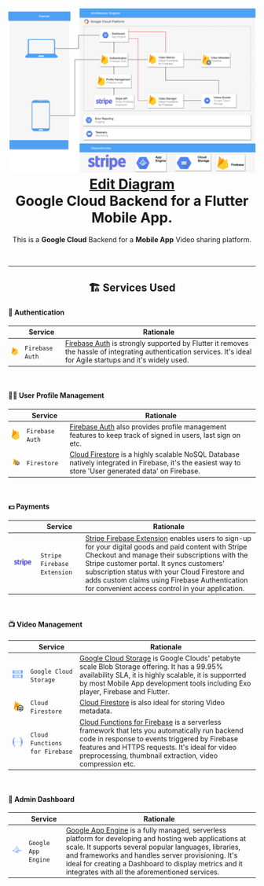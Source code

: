 <h1 align="center">
  <img src="./Eoghan.png" width="900px"/><br/><a href="https://viewer.diagrams.net/?tags=%7B%7D&highlight=0000ff&edit=_blank&layers=1&nav=1&title=Eoghan.drawio#R7V1bV%2BJKsP41s9Y5D8PKlcsjGtS4SBABFV%2F2CiGGhEA4EMzl15%2BqTncISWRwtjiOG10z0p2%2BVFd9VdVd3Wl%2BiJeL6HptrGaaP7W8HwI3jX6Iyg9BaDQF%2BB8z4jRDFltphr12pmkWv8sYOIlFMzmau3Wm1mavYOD7XuCs9jNNf7m0zGAvz1iv%2FXC%2F2Ivv7fe6MmyrlDEwDa%2Bc%2B%2BhMg1ma25S5Xf6N5dgz1jPP0ScLgxWmGZuZMfXDXJbY%2BSFern0%2FSD8tokvLQ94xvqT1rt54mhG2tpbBMRW4n2NVmvWbk5VnaNP5jTOccT8lMW3m1fC2dMSU2iBmLHhxPO%2FS9%2Fw1SYpXdfz9IV5sgrU%2Ft9iTpb%2B0MJONkoOEvTamDpBXKPPiLwMqaV6CtOE59hISJhS11tjIyjCdpY3POVo%2BR0CDx1%2FIb3XwFz68WuvAAZm1aUOBv9q1MsSE8lNiHdOBcbsSXesFOShh1ixYeNgvfARIBYazRIpI6TLDqQyweyvKZVEBXFv%2BwgrWMRShTwU5rUGVoS400nS4g5ZQb9VYsVkOWXWGI4Mi2s5a3wkdPlC5vwcDjQoM1D3o92ICH2z8cO37NrBN4C49fzuFv3eeEbz46wUrCT1nhf8cgjwiye%2BLH1Hi9gEkyyUANVpcGT1yXT4RehpV6CnIf1%2FOIIIp%2BckLm8%2FgwMws5qz97XJqTWnKmGx8bxtY7bXJhI%2B5WUr4ICbL%2B1rKcy2hzGW5QkflU6loo%2FmmiiImif9jzK3%2F39ZPtVDkyE8%2BK1XQDjjGNVS6t1Y%2BIB80ZafFaXtMkakZWLOcrm%2FbpHxBwlNjMyNy4lLgoy82Jpmi5LSiYAtkvildiQdswQrbWEQ2zi5qtrkSajMrUqELeLxapx8Uj5IFWcY6oD15xsTy7vyNEzik0DoVVKbt3cLzhTOdIsVFa1K0Dlm5ffWXy5amRX4K9qoapYd169fYpVjlamWDIEllpLJZ2NoCO%2B687k92quBLe7zzHQI3Ssy%2BovzkW7WCmfFfXjZWUMJ%2FRvjvq4QolkBoTWHqRpOA65lv%2B0vD6%2Bxyc%2FYEUbkr0%2FWJkUfUuFYQxFRWxjbw99FrRU7wlPs8xqZqMk0pEW2ZJGKWWMJIn%2FKJXC1M7qqR1K7etI0z2J06QM6Vg2w67E82%2FnZtUp48xTf8QruYtB9vb%2Fx29OgEP5OflHWBsbatQ%2FijIEG%2BHgTf0Sg61ggeovr7OBpJFPb0p8mXlZevnAt%2BgJ%2BpZLH0oW6mvQ1mwB2wncTCHutjrpy1NTE2ONvEFspCnluBOaNK8JmO54UR9ve6mYOK9Wvg5oApCrUKvyLJJ%2FArjRP4lEpGyN%2FNwjSbjYKFEcsWRqxYL9SlmtR4W2r%2FysjUP9TIPDhTy4dKmhUYUyMwjjYzx3Ta5PC33CmaqE3gr603ezvbrNPaLPloVfjmNosFSg8aLYoMZ0GinW%2BKeeIHgb9g%2BLgwzLlNzFZObi%2Fk582YibFZpVHYFydCiF%2BQLtssl2M58Jkoq9hOk8LV5hVWlRcRQF%2B4vLvRhef4Qpo8Rlsz4Rzj5p4zFf%2B1K07FaSyLWiy%2FmgvzVXPboXbZSqYL01FvZsHkWk56y9nGeJTXd4Nbf3pzH%2Fac5ivUErtLM%2BkuWvFz3Ix6w7ncFdNyqnMhPD%2FdJsZja3s3UKOu23HUa28O9bXxk%2BeZXjOCMhI8C80bG%2FqZt1T3IrQuVXu68Lwpd%2FtqKZzTG%2Fa3OrQLbUu6YnLaUI20QVvQY4kjaUWV9WE%2F0pQOrzvtRHPVrZaYvO6akZbYgp50JD0Z2ZAXdl1N0pJOpCdjUR%2BaErTFAw3J9MbbPA855%2FlRno0Xkdd9vJ2NhWBpLlr8ZNGvTxYPoqq0be2yzWvwVx%2B2w16s2tY1v%2Bkt9XD8qHswrtBcPCQwZuF5AGMQvPn02oYxabHmSAnQgLQkPWUsakNb1KGMcf2wehZmHPAAnreBbjvRhh0RaOf1xI40d%2BTcOWPXuu40QHac9Rh56s29bF6PWury3rNu%2Bq8wkkR1pYUqzma9cL41xX5oCc%2BryXVYV7nn636icv1h0Lp1dGk83Nx2lzqnPQUL4zHa9Bz9Wu%2FcdnRXbbwM0n4uB3IyVW4bzwtvM1F8994dS5p7ofRELt9Hkuujcz9sCz1lvw%2F9ZtdHn9MvNG5c6ONh18fo4aLvamKhD4H2EZjLB5DPypsuHrYT4X7eE%2FSN8dSuyKc0ofyTEci4QJOY0tR9uuUn16P689OzN1m05s9K4E6uvbAiPxvD%2FfwZ%2Fu3GcIf6QXBDeZ9ESyary2EUjp%2FuffVa34yf9ASwAeNtA%2F77LXXOyfqlJHYVTQBcRBMF8OpwSde92mjDNtd1R4EGWO%2B6%2Bka7lOLuEJ6Pwkgfjrb6IBS1hRZosSR3h%2BZWi7mItIXPLuGzE8Zdd6oRnYnDREddePKdbpLho2leX3HG5QWM9ypBGwB8Rj1EvdQ1V%2BO7rroBHeIIPUkf%2B0j0AdB5CX8vpaQ7HEOZB7c71PCZAOWBXhX7p5%2BBFicMoXzUw%2FKKxk9dXSu0XVedJtglJp27m4vXyY23nAiSPRaimSlqgHBAqqPa5nVrNVneAxfVPc6pyhxaNIHKMVoXGywEUASjhr9gCWItAQoHYay5Y6AO04QrkO5se5hWOpCPnLVBAu2FmswbJapmoMP7FIHeP4NdGg7VpDeQ%2BK7Sj%2BFvMlE6sTbg0C7xlFdCF22VI8ljkBNQGOgOygqp5GSwRcCrfgDl%2BKEy5%2BhI4hQHKtiq%2FgbsAFA2dgEXjVtHk3vx2O0NAwV4COXGG13REvwLvIX25%2Fk0tD%2BCtIr9%2FEr%2BXCb%2FZETqpRy91bRETWU2HIW5MQiIvd6AjQFk73BA%2FzPgbkzrTqFOR%2B4qYwGxgjwBPsFYgNvIg%2FRzTPCkXGiFfsvYKEkBrWdRCtAL8I8TCWeI5nQEwpVUizjSQyeUAc0CwVCK6qirXAE6O5kkx4mJCObSkY9hpPSz20cNDAuSDgkXBpIEEgIvtCE4ItLiAGvJHOtwGkpS3NNE9vf27vphg9bHFEb29OZ2Nlnqi4l4G4BEArAisfFk%2B2AJAKdzSSX9gSdMVPBGktxTzBg80xYkJAOmA921t7o7CgH%2FgkY8J2hBPHf2LdEY0%2Bh5E6IbgOixiN5X42BMAqAhRs8LHog8M5f4zASLZBaQ1NpYj9PXibOHJhHqhxPB205vQFauKiOfgd8xSB5oJX8xHYJ14FWqy7nnLM2h3HLl8S%2BnKll76fNL1IjNv6ELZg2SnOsH8RTl6GDPWVqEfqVceV6P23Fv2EFbA168j7al2pZUWjjC4Z2FIxIB3SAtgdVKQCfQSoEtJ1YNrFs%2FTSeog%2B2sPFKgV%2FXc7ApmPiXCHDCRcNZ5gkUBi8DVWgLXanISzzV4QW7V9%2Bbw9dJaWeJr9UZ5BSELp1st898u7FkMSsA6MGNfPi4hN2p8BbNPFvzkPzb6SQITG6h1sTXnuPY7Mi5R2movFxkE%2Fpqsmr5KlKFiS85E6v%2FZUEq%2FWfSBPz5k%2Bp035ip5I1SpUQGoGFZYHW9KsuNdFL8%2F8ieoKu06J9WKm%2FicVDYxzarQ56nsC%2BPDIcbsb1CGMyewBgBmfBqCuhX0tgDeAsipYSrqMTzp1PG36B6OxH4m33eF3j6X1cecSTnHxA7FxETj8Z4zcHY97MSQ9p8fvaVx08cZaQTr%2BlBXbKmnzCPdbcOMfxzjSicfD9Mu26GqjGBdCStYXIMrfShvy7BSCWEVIGDMSL159sylvoK5JrSLM1OYY97ceqbwEE8XDxcmcH0s3g9gdbGawJitDr96vvJ047GfxZvUy7atKruYBkmn%2F9gakq0Zt72hHeOaFOahEoyB6yl9Tod%2FakfD2AGsUlTyvKuYsDqb49xVhNWFrcPKhaxQ8DcORSgraawujKvrtkVYR0bwb6NjP0qbPNMvLxRctcO4C%2FlQ3pF42iKsLU0Z29CHIx54afcU4FfSz2iFmbyswRpVd8ei2iG0J3pG6wjWon1JT%2Bmx%2B4kJ6RGjHdbWMC9P5hGhb9DmYdWAcUboZwSryz6sGOcc6cdVYZw2yMmkZUNcucisH%2BBRBHXjYh3tMhRghQcyxf5MWHG0Nz1lBCs91ueFAmUisirNeDaCNigvlD6uwYGHHQnGB6vVNg%2F9hqxsV%2BmQuA7lL4yvWLcP4x2nvIzbHMZyUj7i%2BDoc8ErsEd6ZRI5axgtY4wOfdYy9Er5qMa70epTPxbqIYT2lgdTVYNXZG45IWsUIzXCco0mLQSZhD3VkcKHBCo7X3T6VPfSLayF3lPIL%2BIrRoh5tG%2FoVoTzwnfYLK2UN4xVDE8atCRQ%2FHPA8ydfBGAXtA3g0BjzNRYqvYl0Z62q7uogJwC%2FF3hB5lB9nP0%2BrTFb4rk10uQv633XtDLcFHZOhXU6jegMrUR4jAhQ3G8Q44I3piaF2OOhLhbGqTO4C8FBmOjhU5qCTVCdIlEMDfZpTnbzQehhndG3kPZSzI5qv7PJHgDFbSGlrR6lNymS9xz94BvzqRGRcGAtCHiRjZisAN6NtSpcplesiPrUdxnBMNK2mvA61DCcop7FI9UTD6AhgO8xwAnjtgQ1J2%2BxTjGO%2BuoX%2BiAygzUTb2S7UB2ijI1N9Bz50MpkArYjxiOo08HS%2FLq7VdbAdjKcFekSMujA7CHYIIz3AwzaVV19EjGH%2Bfp%2F5%2FLfl%2B%2Bhc6OC7kq6rJpTvPPQn7Wx0GGvIjyHGE02UB9IvYuwZaMOIUKI7SDPun6gc1SNmp6GsGoIdAT0jWEWdQOzSsUE9t41RWpn2LZF9G3ec2QaMUmlDm%2BLFBNpHUYZ7V5V2%2Bh6KaEcye62oCdh6KbWPNuC%2BnbOx2C%2FaCjtCPvR241DSNlUhtYmQP8jxXsG9JQmwTGzEhuCB8pVEkNF%2FuBq1gSPUh8w%2FpHxGm9mXKZ52vHPR7zHsvJkPtHYyX4Zy0dH%2BUV2s4DsHaa6X0p7JroIO6AvsJLVLpF3AI%2FMjXQX5YTM%2Fi%2B0iHiNqAzcakeFee%2BLOD6LtKtKpoQx51h6hJyG%2BNHnD%2F0EtM1e%2F4AcTpI%2FpTsiTMWf%2BDvAT49hS7ME%2FwICWppG%2FCe47mmEm61iKM38KdKNN1tHOEHuD%2BqRGO7uook3mGL40t5Ogf8x8D4mNU1%2BAuwpou3Y8TuNyww7zlwLgLNbpmPpYB9JawnRmDGOcCypGH8Fn6Xv%2BRaV2H2N%2FHbS51EcQ%2B8jsNrYpYmyd%2BrdSXdwd6Q1VVpdHH8zsFfhu9Gsx1bNIU0gUmfkmUpf5864yRn8RUR%2BI%2B6ogb608fzkk8yvfHoIvQP3tMf4O%2BzHODZl%2Fgf8xYs9kR2xzb%2BfzMFLPp7yYo29C%2Bjk6zynyHvEf03k1yFWLcU7KeFzwl9CvmvMdYHMGqKsYh%2B1n872SnUqQdlumtgblwGt0rkTmwEOco%2FbBD4wRIxSfbfRt4IdCjESHlG8kAo4RZqA77O1sE8qX5aOvyfQVMZT5f6fEp0M8xrkB0Im%2BrQO2vY2yJmngzZbsn6e%2BjsP9ROany3PbcYjzxMzO7us2h7IAm0ZxV6zbJthh9l1DP0jnSDD%2FD4GPyU7GbXnnR2D%2Bv18XZIG%2Bu83WDomW%2BYqSLgBOYB7ttt%2FQo76EkX6tWgcJLxh%2Fu6mfTKifx3MBUHa8m2egfHf2BujpZzRSXLK1CvYrk%2FVI1i%2FaXE1Ix4d2RyMYgnycBzEMcWRfIBkX8pE%2FBBfCbs6DMqSYhDzU%2F11fZL8wJvkOm4ciz3Gf0UxS2V5oaN8gnc3f8KyFjnYntRNo8yGd6V0MvJF6VO9wvQt5EVkfUkxnebAu6aVzVY74ErpGg3kw6pnA2gAeoc9jdov4fPAbYkof8AL7z9YosAZn81Xsi%2BB0xGhHrEnZHBpwinzc%2BcRiXdz96rP5k4R%2BIZMr%2BI0e%2Bglqy2EehWsWifkJ4DvyjGNzd%2BKLqQ0HTBwc76Oj2ukZCc5R8cxKcnulD9TX%2FTV6%2BPrMdr%2BS8NUUn5d3NtneeccOzzuCT%2BwpV5ObTUGUhZbE8426tL%2F5UHHkuiHUeL4iMnuyuGB5h2cQrJ0VOQB9p%2BbD%2F7kAFttuoHsSbYwZ25P%2F4WWRbBkAKVzh8%2F%2BW9yiO2d%2BgsfJS3YzG3HntThRYy82hw96FKBwIMdgPalZuOuR3KGjWsXsBVTHU%2FSjrsWHUk0G0JdcycHIAVvFXCG1KNVIwQ%2FVp0Fr93k1Jhp%2F42s3uVZvxj9ybNr947Wb3ps2YtfdHXrthuzL5924OHcj%2F%2FPduqt8P%2FjoS539L4tzXlzjboPgir1oJ3%2B5NCIkvHDpgLn7vxMFnvmslfOx7EHdrH7wkOmHNWBq2tbCWx585OL9y9ckHCIT%2F4vsLld6FP2JX%2FNTHBYqLgiYv1BoVJ5Lqb70pxe1%2BxBN54daXssi%2FvtvisLDfd3bgTb6fiNeV79R8yCtqa8fcfMobauzw2NV2aaIV3FQeJHsh10DsrP%2F5ZbY%2Fcs%2FDO9TikLE%2B2lN8fadQNTf6w06h1WrUhIrXZ%2F%2BkU6g8svr3eYX6GzL7Yl6halH0AV6BTNfX7%2FYKYJWWR0UEheYuCrj%2FuSIiSP1G3VhgoGw52axyXeKRNNLrZ1Dym55rn8Cz5zqx5zpedf8bnovFXc%2FXEh2Mlh30Zr%2BMlvFfK0Aq8meZ%2F67MW0eKXP5aEi9Ps84x8Q%2BW%2BFdT8vrXUXLhWC3%2FWJmXVhJXV29ujR6LBrHC5n%2Btu%2BiqyW58HTQ0%2FozN%2F6NoYFOFLwIH6Y%2FOAP5uf1Al879gV1z8WqGXN%2Fn%2Fji1SoVV4abLBVVxIWXld3MlOm3xszEWBJf%2FEN9bTt8MqhfhLe7WCTjpL21l%2B7fetjdXqHysl85vFGMTjD1R955etqx1P%2BWJwsBJ45M0Mtmsrjb11fHuGQbECegswlJQ2fyUfgOHOYP2rW%2FkZUCpu5s9epM0pywcYttKt%2BVWHPqtuzZdOZdak8m6uYq3Ao1pL07E2Z1Flhx8F5lb%2FmKzkqs3gw%2FI5f8HFx8m%2FfqT8WyeTP%2F9r%2BVc6aZtc5PJPehHKin1fSsn9%2F3uwfATf5da%2BiayXb8tgm595rh%2F6UppqZykUBFxo4HSusnHMmcbQWXhGynhYjzAV3JvelQ%2Bp745hnEYWrQp3xVC5N51pnkoHmsfowOctdorWsWD%2F6uSnQtPIT86aZl849SFSK7xYQt6%2BKImtQodk4VRSEyqk9vuLp6HlWZSwI7eqNX%2FpBP666gtjvtLSKbXQU2vl%2BTEem%2F1nQbfkv9lCqnk8qP9zC6lW1TV7xVMQ3N%2BdpaK1W1L%2B%2FSeXF4XJR11olWc57Lu2PmVx0ar6Yq83Jpfnm6rON1Wdb6o631R1vqnqfFPV%2Baaq801V55uqzjdVnW%2BqOt9Udb6p6nxT1fmmqvNNVeebqv7QTVXv3ytoFnc5G%2BVdTr7erLE7IvKxqMapYlE8d8xXCX6ltwnfzXi5VdpeblaEuHmpYoO5UYpGfyDnv9ZhwhNwviVLR0C%2B6mwhK3cCrjdLTP7UU7st4cc7Xt2BxJ21dmDsmVw%2B7Wj3gTvQjj3mKx17tFv8Yke7j1DNX0bkc%2BJ%2FI%2FJe3JH%2B5TV4e%2Fs0hY1OI9murZpnrNLGV7jLZq07r9D4hpKxd5zh2P30D7EDe2agUbFJzkuNmlhxpV1TOpkh%2BDNvc%2FxN2vuXXl13xJmfXypvtcbmr6zMn9HaO8tQdsYlVV1O174zra1mIEqhSnomh7%2B%2Ff%2BolsxIfoL18YYue5yre4G7yNbHijAB%2FutO0R9wW8t%2FZ4i5ISODKEhLqYq1esbQ4mYR47m%2B7vurdfG80Sms6ruzaqu4saZzOr1Ud2%2FudA2AVd3tgAz83hKX4jgEvraK37xee7L1OUzwmxt6uyU6VTYr1v%2ByNVN%2F1RZz3r6zLIY0y%2FKvObR86s%2FrlTonxH3Yz3IdpFLuw562vCP0eSvVdvk30%2FW6lfoxb4f56xeI%2B6kVPLtWgXDH%2BoBb9riJWXD3192jYN7iO6v2Rh5ImNcuaJFco0qGXm49RpA%2B4ewqSax%2FhtyuOwtT8qYUl%2Fh8%3D">Edit Diagram</a><br/>
  Google Cloud Backend for a Flutter Mobile App.
</h1>
<p align="center">This is a <b>Google Cloud</b> Backend for a <b>Mobile App</b> Video sharing platform.</p>

<br/>
<hr/>

## <p align="center">🏗 Services Used</p>

#### 🤚 Authentication

|                                                        |        Service       |                  Rationale                                                                                                                                                                                  |
| ------------------------------------------------------ | -------------------- | ----------------------------------------------------------------------------------------------------------------------------------------------------------------------------------------------------------- |
|  <img src="./icons/firebase.png" width="40px" />       |    `Firebase Auth`   |  [Firebase Auth](https://firebase.google.com/docs/auth/) is strongly supported by Flutter it removes the hassle of integrating authentication services. It's ideal for Agile startups and it's widely used. |

<br/>


#### 🙎‍♀️ User Profile Management

|                                                        |       Service     |                  Rationale                                                                                                                                                                           |
| ------------------------------------------------------ | ----------------- | ---------------------------------------------------------------------------------------------------------------------------------------------------------------------------------------------------- |
|  <img src="./icons/firebase.png" width="40px" />       |  `Firebase Auth`  |  [Firebase Auth](https://firebase.google.com/docs/auth/admin/manage-users/) also provides profile management features to keep track of signed in users, last sign on etc.                            |
|  <img src="./icons/firestore.png" width="50px" />      |    `Firestore`    |  [Cloud Firestore](https://firebase.google.com/docs/firestore) is a highly scalable NoSQL Database natively integrated in Firebase, it's the easiest way to store 'User generated data' on Firebase. |

<br/>


#### 💵 Payments

|                                                        |        Service             |                  Rationale                                                                                                                                                                                                             |
| ------------------------------------------------------ | -------------------------- | -------------------------------------------------------------------------------------------------------------------------------------------------------------------------------------------------------------------------------------- |
|     <img src="./icons/stripe.png" width="400px" />     | `Stripe Firebase Extension`|  [Stripe Firebase Extension](https://firebase.google.com/products/extensions/stripe-firestore-stripe-payments) enables users to sign-up for your digital goods and paid content with Stripe Checkout and manage their subscriptions with the Stripe customer portal. It syncs customers' subscription status with your Cloud Firestore and adds custom claims using Firebase Authentication for convenient access control in your application. |
<br/>


#### 📺 Video Management

|                                                        |                  Service               |                  Rationale                                                                                                                                                                                                             |
| ------------------------------------------------------ | -------------------------------------- | -------------------------------------------------------------------------------------------------------------------------------------------------------------------------------------------------------------------------------------- |
| <img src="./icons/cloud_storage.png" width="150px" />   |         `Google Cloud Storage`         |  [Google Cloud Storage](https://cloud.google.com/storage/docs) is Google Clouds' petabyte scale Blob Storage offering. It has a 99.95% availability SLA, it is highly scalable, it is supporrted by most Mobile App development tools including Exo player, Firebase and Flutter. |
|   <img src="./icons/firestore.png" width="150px" />     |            `Cloud Firestore`           |  [Cloud Firestore](https://firebase.google.com/docs/firestore) is also ideal for storing Video metadata.  |
| <img src="./icons/cloud_functions.png" width="150px" /> |     `Cloud Functions for Firebase`     |  [Cloud Functions for Firebase](https://firebase.google.com/docs/functions)  is a serverless framework that lets you automatically run backend code in response to events triggered by Firebase features and HTTPS requests. It's ideal for video preprocessing, thumbnail extraction, video compression etc. |

<br/>


#### 👀 Admin Dashboard

|                                                        |         Service         |                  Rationale                                                                                                                                                                                                             |
| ------------------------------------------------------ | ----------------------- | -------------------------------------------------------------------------------------------------------------------------------------------------------------------------------------------------------------------------------------- |
|   <img src="./icons/app_engine.png" width="150px" />   |    `Google App Engine`  |  [Google App Engine](https://cloud.google.com/appengine/docs) is a fully managed, serverless platform for developing and hosting web applications at scale. It supports several popular languages, libraries, and frameworks and handles server provisioning. It's ideal for creating a Dashboard to display metrics and it integrates with all the aforementioned services. |



